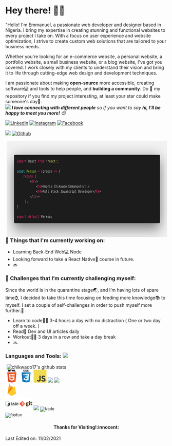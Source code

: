 <!-- Greeting -->
# Hey there! :wave::smiley:

<!--Introduction -->

"Hello! I'm Emmanuel, a passionate web developer and designer based in Nigeria. I bring my expertise in creating stunning and functional websites to every project I take on. With a focus on user experience and website optimization, I strive to create custom web solutions that are tailored to your business needs.

Whether you're looking for an e-commerce website, a personal website, a portfolio website, a small business website, or a blog website, I've got you covered. I work closely with my clients to understand their vision and bring it to life through cutting-edge web design and development techniques.

I am passionate about making **open-source** more accessible, creating software:computer: and tools to help people, and **building a community**. Do :star2: my repository if you find my project interesting, at least your star could make someone's day:pray:.
<br>
<img src="https://media.giphy.com/media/LnQjpWaON8nhr21vNW/giphy.gif" width="40"> <em><b>I love connecting with different people</b> so if you want to say <b>hi, I'll be happy to meet you more!</b> :blush:</em>

<!-- Your badges -->
[![Linkedin](https://img.shields.io/badge/-Emmanuel-blue?style=flat&logo=Linkedin&logoColor=white)](https://www.linkedin.com/in/chikwado-nworie-b8a958152)
[![Instagram](https://img.shields.io/badge/-Emmanuel-c13584?style=flat&labelColor=c13584&logo=instagram&logoColor=white)](https://www.instagram.com/chikwadookoye)
[![Facebook](https://img.shields.io/badge/-Emmanuel-blue?style=flat&labelColor=blue&logo=facebook&logoColor=white)](https://web.facebook.com/chikwado.okoye.52)

<!-- Profile View Count and GitStats -->
![](https://komarev.com/ghpvc/?username=chikwado17&style=flat)
[![Github](https://img.shields.io/badge/-chikwado17-black?style=flat&labelColor=black&logo=github&logoColor=white)](https://gitstats.me/chikwado17)

<!-- Sample Dev class image -->
<img src="https://github.com/chikwado17/code/blob/main/code.png" alt="dev_object" align="right" width="500" height="300" />

### 💼  Things that I'm currently working on: 
* Learning Back-End Web:computer: Node
* Looking forward to take a React Native:calling: course in future.
* 🔜

### 🌱 Challenges that I’m currently challenging myself:
Since the world is in the quarantine stage:earth_asia:, and I’m having lots of spare time:watch:, I decided to take this time focusing on feeding more knowledge:books: to myself. I set a couple of self-challenges in order to push myself more further.:running: 

* Learn to code:man_technologist: 3-4 hours a day with no distraction ( One or two day off a week. ) 
* Read:newspaper: Dev and UI articles daily 
* Workout:weight_lifting_man: 3 days in a row and take a day break 
* 🔜

 ### Languages and Tools: <img src="https://media.giphy.com/media/WUlplcMpOCEmTGBtBW/giphy.gif" width="30">
<p> <!-- GitHub README Stats -->
  <a href="https://gitstats.me/chikwado17">
    <img width="500" height="auto" align="right" alt="chikwado17's github stats" 
         src="https://github-readme-stats.vercel.app/api?username=chikwado17&show_icons=true&theme=algolia&count_private=true&include_all_commits=true" />
  </a>
 <!-- icons -->
<code><a href = "https://developer.mozilla.org/en-US/docs/Web/Guide/HTML/HTML5"><img height="40" src="https://raw.githubusercontent.com/github/explore/80688e429a7d4ef2fca1e82350fe8e3517d3494d/topics/html/html.png"></a></code>
<code><a href = "https://developer.mozilla.org/en-US/docs/Archive/CSS3"><img height="40" src="https://raw.githubusercontent.com/github/explore/80688e429a7d4ef2fca1e82350fe8e3517d3494d/topics/css/css.png"></a></code>
<code><a href = "https://developer.mozilla.org/en-US/docs/Web/JavaScript"><img height="40" src="https://raw.githubusercontent.com/github/explore/80688e429a7d4ef2fca1e82350fe8e3517d3494d/topics/javascript/javascript.png"></a></code>
<code><a href = "https://code.visualstudio.com/"><img height="40" src="https://upload.wikimedia.org/wikipedia/commons/thumb/9/9a/Visual_Studio_Code_1.35_icon.svg/1200px-Visual_Studio_Code_1.35_icon.svg.png"></a></code>
<code><a href = "http://brackets.io/"><img height="40" src="https://upload.wikimedia.org/wikipedia/commons/thumb/4/4c/Brackets_Icon.svg/1024px-Brackets_Icon.svg.png"></a></code>
<br>
<code><a href = "https://firebase.google.com/"><img height="40" src="https://raw.githubusercontent.com/github/explore/80688e429a7d4ef2fca1e82350fe8e3517d3494d/topics/firebase/firebase.png"></a></code>
<br>
<code><a href = "https://www.gnu.org/software/bash/"><img height="40" src="https://raw.githubusercontent.com/github/explore/80688e429a7d4ef2fca1e82350fe8e3517d3494d/topics/bash/bash.png"></a></code>
<code><a href = "https://git-scm.com/"><img height="40" src="https://raw.githubusercontent.com/github/explore/80688e429a7d4ef2fca1e82350fe8e3517d3494d/topics/git/git.png"></a></code>
<code><a href = "https://reactjs.org/React/"><img height="40" src="https://upload.wikimedia.org/wikipedia/commons/a/a7/React-icon.svg"></a></code>
<code><img height="40" src="https://upload.wikimedia.org/wikipedia/commons/d/d9/Node.js_logo.svg" alt="Node"></code>
<br>
<code><img height="40" src="https://upload.wikimedia.org/wikipedia/commons/3/30/Redux_Logo.png" alt="Redux"></code>
<!-- <code><img height="40" src="https://upload.wikimedia.org/wikipedia/commons/3/30/Redux_Logo.png" alt="Redux"></code> -->
</p>

<h4 align="center"> Thanks for Visiting!:innocent:</h4>


Last Edited on: 11/02/2021
